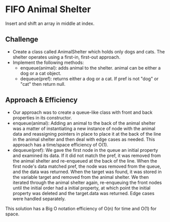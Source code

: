 # FIFO Animal Shelter
Insert and shift an array in middle at index.

## Challenge
* Create a class called AnimalShelter which holds only dogs and cats. The shelter operates using a first-in, first-out approach.
* Implement the following methods:
  * enqueue(animal): adds animal to the shelter. animal can be either a dog or a cat object.
  * dequeue(pref): returns either a dog or a cat. If pref is not "dog" or "cat" then return null.

## Approach & Efficiency
* Our approach was to create a queue-like class with front and back properties in its constructor.
* enqueue(animal): Adding an animal to the back of the animal shelter was a matter of instantiating a new instance of node with the animal data and reassigning pointers in place to place it at the back of the line in the animal shelter and then deal with edge cases as needed. This approach has a time/space efficiency of O(1).
* dequeue(pref): We gave the first node in the queue an initial property and examined its data. If it did not match the pref, it was removed from the animal shelter and re-enqueued at the back of the line. When the first node's data matched pref, the node was removed from the queue, and the data was returned. When the target was found, it was stored in the variable target and removed from the animal shelter. We then iterated through the animal shelter again, re-enqueuing the front nodes until the initial order had a initial property, at which point the initial property was deleted and the target.data was returned. Edge cases were handled separately.

This solution has a Big O notation efficiency of O(n) for time and O(1) for space.

